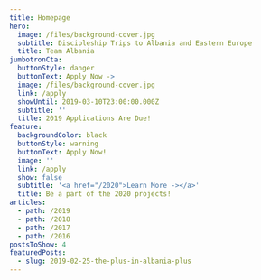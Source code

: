 ```yaml
---
title: Homepage
hero:
  image: /files/background-cover.jpg
  subtitle: Discipleship Trips to Albania and Eastern Europe
  title: Team Albania
jumbotronCta:
  buttonStyle: danger
  buttonText: Apply Now ->
  image: /files/background-cover.jpg
  link: /apply
  showUntil: 2019-03-10T23:00:00.000Z
  subtitle: ''
  title: 2019 Applications Are Due!
feature:
  backgroundColor: black
  buttonStyle: warning
  buttonText: Apply Now!
  image: ''
  link: /apply
  show: false
  subtitle: '<a href="/2020">Learn More -></a>'
  title: Be a part of the 2020 projects!
articles:
  - path: /2019
  - path: /2018
  - path: /2017
  - path: /2016
postsToShow: 4
featuredPosts:
  - slug: 2019-02-25-the-plus-in-albania-plus
---
```


